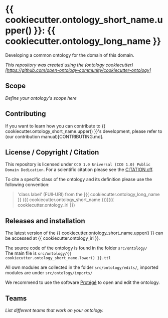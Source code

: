 # {{ cookiecutter.ontology_short_name.upper() }}: {{ cookiecutter.ontology_long_name }}

Developing a common ontology for the domain of this domain.

*This repository was created using the (ontology cookiecutter)[https://github.com/open-ontology-community/cookiecutter-ontology]*

## Scope

*Define your ontology's scope here*

## Contributing

If you want to learn how you can contribute to {{ cookiecutter.ontology_short_name.upper() }}'s development, please refer to (our contribution manual)[CONTRIBUTING.md].

## License / Copyright / Citation

This repository is licensed under `CC0 1.0 Universal (CC0 1.0) Public Domain Dedication`.
For a scientific citation please see the [CITATION.cff](CITATION.cff).

To cite a specific class of the ontology and its definition please use the following convention:
> 'class label' (FUll-URI) from the [{{ cookiecutter.ontology_long_name }} ({{ cookiecutter.ontology_short_name }})]({{ cookiecutter.ontology_iri }})

## Releases and installation

The latest version of the {{ cookiecutter.ontology_short_name.upper() }} can be accessed at {{ cookiecutter.ontology_iri }}. <br>

The source code of the ontology is found in the folder `src/ontology/` <br>
The main file is `src/ontology/{{ cookiecutter.ontology_short_name.lower() }}.ttl` <br>

All own modules are collected in the folder `src/ontology/edits/`, imported modules are under `src/ontology/imports/` <br>

We recommend to use the software [Protégé](https://protege.stanford.edu/) to open and edit the ontology.

## Teams

*List different teams that work on your ontology.*